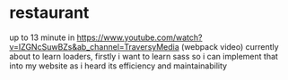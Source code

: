 # restaurant

up to 13 minute in https://www.youtube.com/watch?v=IZGNcSuwBZs&ab_channel=TraversyMedia (webpack video)
currently about to learn loaders, firstly i want to learn sass so i can implement that into my website as i heard its efficiency and maintainability